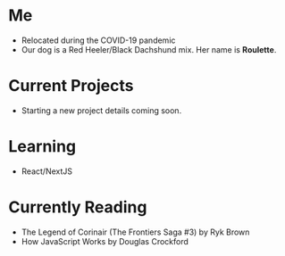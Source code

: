 # Me
- Relocated during the COVID-19 pandemic
- Our dog is a Red Heeler/Black Dachshund mix. Her name is **Roulette**.

# Current Projects
- Starting a new project details coming soon. 

# Learning
- React/NextJS

# Currently Reading
- The Legend of Corinair (The Frontiers Saga #3) by Ryk Brown 
- How JavaScript Works by Douglas Crockford


<!--
**bchirgwin/bchirgwin** is a ✨ _special_ ✨ repository because its `README.md` (this file) appears on your GitHub profile.

Here are some ideas to get you started:

- 🔭 I’m currently working on ...
- 🌱 I’m currently learning ...
- 👯 I’m looking to collaborate on ...
- 🤔 I’m looking for help with ...
- 💬 Ask me about ...
- 📫 How to reach me: ...
- 😄 Pronouns: ...
- ⚡ Fun fact: ...
-->
